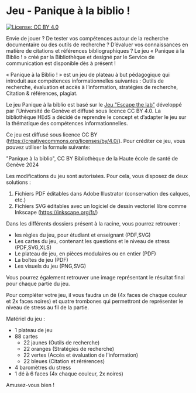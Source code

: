 # Jeu - Panique à la biblio !
[![License: CC BY 4.0](https://img.shields.io/badge/License-CC%20BY%204.0-lightgrey.svg)](https://creativecommons.org/licenses/by/4.0/)

Envie de jouer ? De tester vos compétences autour de la recherche documentaire ou des outils de recherche ? D’évaluer vos connaissances en matière de citations et références bibliographiques ? 
Le jeu « Panique à la Biblio ! » créé par la Bibliothèque et designé par le Service de communication est disponible dès à présent ! 

« Panique à la Biblio ! » est un jeu de plateau à but pédagogique qui introduit aux compétences informationnelles suivantes : 
Outils de recherche, évaluation et accès à l’information, stratégies de recherche, Citation & références, plagiat. 

Le jeu Panique à la biblio est basé sur le [Jeu "Escape the lab"](https://github.com/dis-unige/escape-the-lab) développé par l’Université de Genève et diffusé sous licence CC BY 4.0.
La bibliothèque HEdS a décidé de reprendre le concept et d’adapter le jeu sur la thématique des compétences informationnelles. 

Ce jeu est diffusé sous licence CC BY (https://creativecommons.org/licenses/by/4.0/). Pour créditer ce jeu, vous pouvez utiliser la formule suivante:


"Panique à la biblio", CC BY Bibliothèque de la Haute école de santé de Genève 2024

Les modifications du jeu sont autorisées.
Pour cela, vous disposez de deux solutions :
1) Fichiers PDF éditables dans Adobe Illustrator (conservation des calques, etc.)
2) Fichiers SVG éditables avec un logiciel de dessin vectoriel libre comme Inkscape (https://inkscape.org/fr/)

Dans les différents dossiers présent à la racine, vous pourrez retrouver :
- les règles du jeu, pour étudiant et enseignant (PDF,SVG)
- Les cartes du jeu, contenant les questions et le niveau de stress (PDF,SVG,XLS)
- Le plateau de jeu, en pièces modulaires ou en entier (PDF)
- La boîtes de jeu (PDF)
- Les visuels du jeu (PNG,SVG)

Vous pourrez également retrouver une image représentant le résultat final pour chaque partie du jeu.

Pour compléter votre jeu, il vous faudra un dé (4x faces de chaque couleur et 2x faces noires) et quatre trombones qui permettront de représenter le niveau de stress au fil de la partie.

Matériel du jeu :
* 1 plateau de jeu
* 88 cartes
  - 22 jaunes (Outils de recherche)
  - 22 oranges (Stratégies de recherche)
  - 22 vertes (Accès et évaluation de l'information)
  - 22 bleues (Citation et rérérences)
* 4 baromètres du stress
* 1 dé à 6 faces (4x chaque couleur, 2x noires)

Amusez-vous bien !
